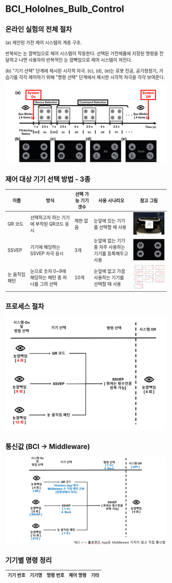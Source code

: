 # BCI_Hololnes_Bulb_Control

## 온라인 실험의 전체 절차
(a) 제안된 가전 제어 시스템의 계층 구조. 

반복되는 눈 깜박임으로 제어 시스템이 작동한다. 선택된 가전제품에 지정된 명령을 전달하고 나면 사용자의 반복적인 눈 깜빡임으로 제어 시스템이 꺼진다. 

(b) "기기 선택" 단계에 제시된 시각적 자극. (c), (d), (e)는 로봇 진공, 공기청정기, 가습기를 각각 제어하기 위해 "명령 선택" 단계에서 제시한 시각적 자극을 각각 보여준다.

![onlineExperimentProcedure](./images/onlineExperimentProcedure.png) <br>

## 제어 대상 기기 선택 방법 - 3종

이름|방식|선택 가능 기기 갯수|사용 시나리오|참고 그림
-|-|-|-|-
QR 코드|선택하고자 하는 기기에 부착된 QR코드 응시|제한 없음|눈앞에 있는 기기를 선택할 때 사용|![QR](./images/qr.png)
SSVEP|기기에 해당하는 SSVEP 자극 응시|3개|눈앞에 없는 기기 중 자주 사용하는 기기를 등록해두고 사용|![SSVEP](./images/ssvep.png)
눈 움직임 패턴|눈으로 숫자 0~9에 해당하는 패턴 중 하나를 그려 선택|10개|눈앞에 없고 가끔 사용하는 기기를 선택할 때 사용|![eye](./images/eye.png)

## 프로세스 절차

![process1](./images/process1.png)

## 통신값 (BCI -> Middleware)

![communication](./images/communication.png)

## 기기별 명령 정리

기기 번호|기기명|명령 번호|제어 명령|기타
-|-|-|-|-
